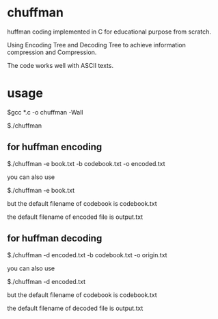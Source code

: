 # chuffman

huffman coding implemented in C for educational purpose from scratch.

Using Encoding Tree and Decoding Tree to achieve information compression and Compression.

The code works well with ASCII texts. 

# usage

$gcc *.c -o chuffman -Wall

$./chuffman

## for huffman encoding

$./chuffman -e book.txt -b codebook.txt -o encoded.txt

you can also use 

$./chuffman -e book.txt

but the default filename of codebook is codebook.txt

the default filename of encoded file is output.txt

## for huffman decoding

$./chuffman -d encoded.txt -b codebook.txt -o origin.txt

you can also use

$./chuffman -d encoded.txt

but the default filename of codebook is codebook.txt

the default filename of decoded file is output.txt


